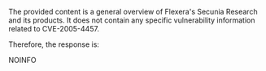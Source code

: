 The provided content is a general overview of Flexera's Secunia Research and its products. It does not contain any specific vulnerability information related to CVE-2005-4457.

Therefore, the response is:

NOINFO